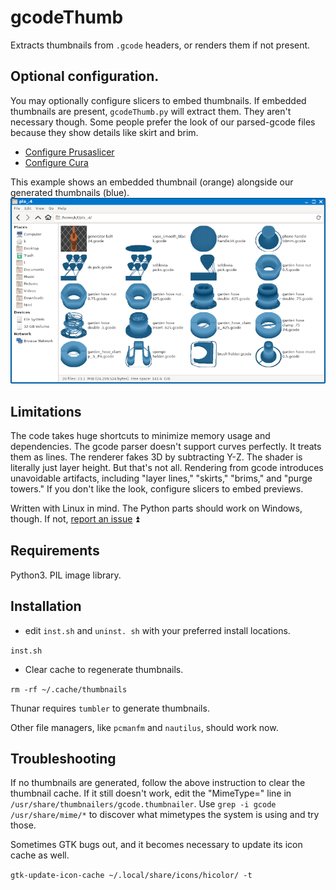 # gcodeThumb
Extracts thumbnails from `.gcode` headers, or renders them if not present.

## Optional configuration.
You may optionally configure slicers to embed thumbnails.
If embedded thumbnails are present, `gcodeThumb.py` will extract them. They aren't necessary though. Some people prefer the look of our parsed-gcode files because they show details like skirt and brim.
  * [Configure Prusaslicer](https://duckduckgo.com/?q=Prusa+printer.ini+embed+thumbnails&ia=web)
  * [Configure Cura](https://github.com/Razor10021990/SnapmakerGcodeWriter)

This example shows an embedded thumbnail (orange) alongside our generated thumbnails (blue).
![example](example.png)

## Limitations
The code takes huge shortcuts to minimize memory usage and dependencies. The gcode parser doesn't support curves perfectly. It treats them as lines. The renderer fakes 3D by subtracting Y-Z. The shader is literally just layer height. But that's not all. Rendering from gcode introduces unavoidable artifacts, including "layer lines," "skirts," "brims," and "purge towers." If you don't like the look, configure slicers to embed previews.

Written with Linux in mind. The Python parts should work on Windows, though. If not, [report an issue](https://github.com/themanyone/gcodeThumb/issues) ⏫

## Requirements
Python3. PIL image library.

## Installation

   * edit `inst.sh` and `uninst. sh` with your preferred install locations.

`inst.sh`

   * Clear cache to regenerate thumbnails.

`rm -rf ~/.cache/thumbnails`

Thunar requires `tumbler` to generate thumbnails.

Other file managers, like `pcmanfm` and `nautilus`, should work now.

## Troubleshooting

If no thumbnails are generated, follow the above instruction to clear the thumbnail cache. If it still doesn't work, edit the "MimeType=" line in `/usr/share/thumbnailers/gcode.thumbnailer`. Use `grep -i gcode /usr/share/mime/*` to discover what mimetypes the system is using and try those.

Sometimes GTK bugs out, and it becomes necessary to update its icon cache as well.

`gtk-update-icon-cache ~/.local/share/icons/hicolor/ -t`
